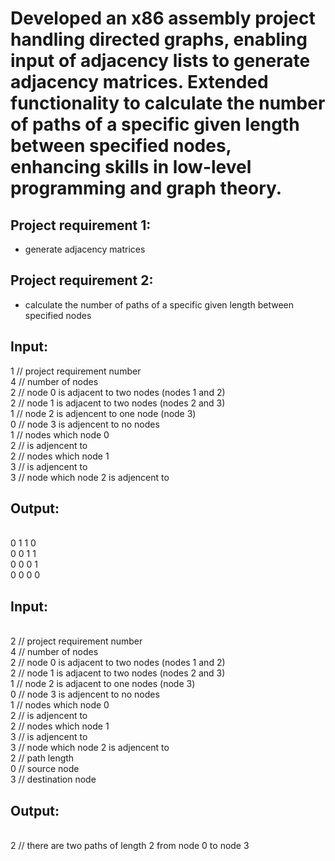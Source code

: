 # Developed an x86 assembly project handling directed graphs, enabling input of adjacency lists to generate adjacency matrices. Extended functionality to calculate the number of paths of a specific given length between specified nodes, enhancing skills in low-level programming and graph theory.

## Project requirement 1:
- generate adjacency matrices

## Project requirement 2:
- calculate the number of paths of a specific given length between specified nodes

## Input:
1    // project requirement number
<br>
4    // number of nodes
<br>
2    // node 0 is adjacent to two nodes (nodes 1 and 2) 
<br>
2    // node 1 is adjacent to two nodes (nodes 2 and 3)
<br>
1    // node 2 is adjencent to one node (node 3)
<br>
0    // node 3 is adjencent to no nodes
<br>
1    // nodes which node 0
<br>
2    // is adjencent to
<br>
2    // nodes which node 1
<br>
3    // is adjencent to
<br>
3    // node which node 2 is adjencent to
<br>

## Output:
<br>
0 1 1 0
<br>
0 0 1 1
<br>
0 0 0 1
<br>
0 0 0 0


## Input:
<br>
2    // project requirement number
<br>
4    // number of nodes
<br>
2    // node 0 is adjacent to two nodes (nodes 1 and 2) 
<br>
2    // node 1 is adjacent to two nodes (nodes 2 and 3) 
<br>
1    // node 2 is adjacent to one nodes (node 3) 
<br>
0    // node 3 is adjencent to no nodes
<br>
1    // nodes which node 0
<br>
2    // is adjencent to
<br>
2    // nodes which node 1
<br>
3    // is adjencent to
<br>
3    // node which node 2 is adjencent to
<br>
2    // path length
<br>
0    // source node
<br>
3    // destination node
<br>


## Output:
<br>
2  // there are two paths of length 2 from node 0 to node 3 
